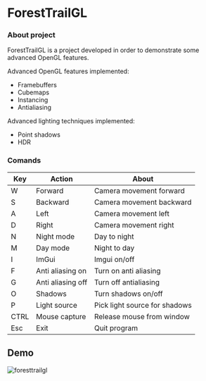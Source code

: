 # ForestTrailGL

### About project

ForestTrailGL is a project developed in order to demonstrate some advanced OpenGL features. 

Advanced OpenGL features implemented:

- Framebuffers
- Cubemaps
- Instancing
- Antialiasing

Advanced lighting techniques implemented:
- Point shadows
- HDR

### Comands

| Key  |  Action | About                         |
|---|---|-------------------------------|
| W  |  Forward | Camera movement forward     |
| S  | Backward  | Camera movement backward      |
| A  |  Left | Camera movement left          |
| D  | Right  | Camera movement right         |
| N  |  Night mode | Day to night                  |
| M  | Day mode  | Night to day                  |
| I  | ImGui  | Imgui on/off                  |
| F  | Anti aliasing on | Turn on anti aliasing         |
| G  | Anti aliasing off  | Turn off antialiasing         |
| O  | Shadows | Turn shadows on/off           |
| P  | Light source| Pick light source for shadows |
 | CTRL | Mouse capture | Release mouse from window |
| Esc  | Exit  | Quit program                  |

## Demo
![foresttrailgl](https://user-images.githubusercontent.com/47617082/163413034-4e8d122b-e349-4fe6-a61f-c4d55b7fbba0.png)

